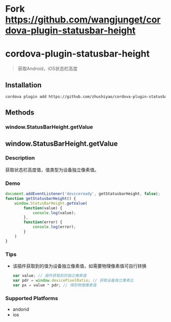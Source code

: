 # Fork https://github.com/wangjunget/cordova-plugin-statusbar-height  


# cordova-plugin-statusbar-height
> 获取Android，iOS状态栏高度

## Installation

```bash
cordova plugin add https://github.com/zhushiyao/cordova-plugin-statusbar-height.git
```

## Methods

### window.StatusBarHeight.getValue



## window.StatusBarHeight.getValue

### Description

获取状态栏高度值，值类型为设备独立像素值。

###  Demo

```javascript
document.addEventListener('deviceready', getStatusbarHeight, false);
function getStatusbarHeight() {
    window.StatusBarHeight.getValue(
        function(value) {
            console.log(value);
        },
        function(error) {
            console.log(error);
        }
    )
}
```


### Tips

* 该插件获取到的值为设备独立像素值，如需要物理像素值可自行转换

  ```javascript
  var value; // 插件获取到的独立像素值
  var pdr = window.devicePixelRatio; // 获取设备独立像素比
  var px = value * pdr; // 得到物理像素值
  ```

  

### Supported Platforms

* andorid
* ios

